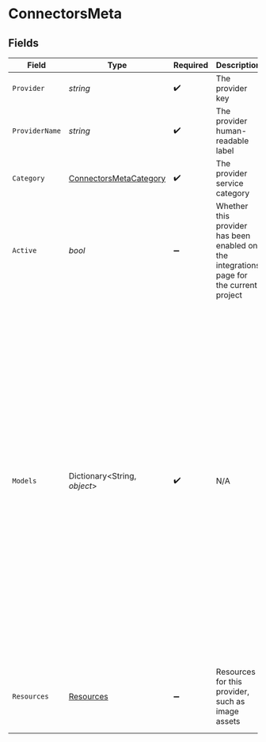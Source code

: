 # ConnectorsMeta


## Fields

| Field                                                                                                                                                                                                                                                                                                                                                                                     | Type                                                                                                                                                                                                                                                                                                                                                                                      | Required                                                                                                                                                                                                                                                                                                                                                                                  | Description                                                                                                                                                                                                                                                                                                                                                                               | Example                                                                                                                                                                                                                                                                                                                                                                                   |
| ----------------------------------------------------------------------------------------------------------------------------------------------------------------------------------------------------------------------------------------------------------------------------------------------------------------------------------------------------------------------------------------- | ----------------------------------------------------------------------------------------------------------------------------------------------------------------------------------------------------------------------------------------------------------------------------------------------------------------------------------------------------------------------------------------- | ----------------------------------------------------------------------------------------------------------------------------------------------------------------------------------------------------------------------------------------------------------------------------------------------------------------------------------------------------------------------------------------- | ----------------------------------------------------------------------------------------------------------------------------------------------------------------------------------------------------------------------------------------------------------------------------------------------------------------------------------------------------------------------------------------- | ----------------------------------------------------------------------------------------------------------------------------------------------------------------------------------------------------------------------------------------------------------------------------------------------------------------------------------------------------------------------------------------- |
| `Provider`                                                                                                                                                                                                                                                                                                                                                                                | *string*                                                                                                                                                                                                                                                                                                                                                                                  | :heavy_check_mark:                                                                                                                                                                                                                                                                                                                                                                        | The provider key                                                                                                                                                                                                                                                                                                                                                                          | hibob                                                                                                                                                                                                                                                                                                                                                                                     |
| `ProviderName`                                                                                                                                                                                                                                                                                                                                                                            | *string*                                                                                                                                                                                                                                                                                                                                                                                  | :heavy_check_mark:                                                                                                                                                                                                                                                                                                                                                                        | The provider human-readable label                                                                                                                                                                                                                                                                                                                                                         | Hibob                                                                                                                                                                                                                                                                                                                                                                                     |
| `Category`                                                                                                                                                                                                                                                                                                                                                                                | [ConnectorsMetaCategory](../../Models/Components/ConnectorsMetaCategory.md)                                                                                                                                                                                                                                                                                                               | :heavy_check_mark:                                                                                                                                                                                                                                                                                                                                                                        | The provider service category                                                                                                                                                                                                                                                                                                                                                             | hris                                                                                                                                                                                                                                                                                                                                                                                      |
| `Active`                                                                                                                                                                                                                                                                                                                                                                                  | *bool*                                                                                                                                                                                                                                                                                                                                                                                    | :heavy_minus_sign:                                                                                                                                                                                                                                                                                                                                                                        | Whether this provider has been enabled on the integrations page for the current project                                                                                                                                                                                                                                                                                                   | true                                                                                                                                                                                                                                                                                                                                                                                      |
| `Models`                                                                                                                                                                                                                                                                                                                                                                                  | Dictionary<String, *object*>                                                                                                                                                                                                                                                                                                                                                              | :heavy_check_mark:                                                                                                                                                                                                                                                                                                                                                                        | N/A                                                                                                                                                                                                                                                                                                                                                                                       | {<br/>"employees": {<br/>"create": {<br/>"apiPath": "/unified/hris/employees/:id",<br/>"input": {<br/>"defaultFields": [<br/>{<br/>"name": "first_name",<br/>"type": "string"<br/>}<br/>]<br/>},<br/>"output": {<br/>"defaultFields": [<br/>{<br/>"name": "id",<br/>"type": "string"<br/>}<br/>]<br/>}<br/>}<br/>},<br/>"time_off": {<br/>"get": {<br/>"apiPath": "/unified/hris/employees/:id/time_off/:id",<br/>"output": {<br/>"defaultFields": [<br/>{<br/>"name": "id",<br/>"type": "string"<br/>}<br/>]<br/>}<br/>}<br/>}<br/>} |
| `Resources`                                                                                                                                                                                                                                                                                                                                                                               | [Resources](../../Models/Components/Resources.md)                                                                                                                                                                                                                                                                                                                                         | :heavy_minus_sign:                                                                                                                                                                                                                                                                                                                                                                        | Resources for this provider, such as image assets                                                                                                                                                                                                                                                                                                                                         | {<br/>"images": {<br/>"logo_url": "https://app.stackone.com/assets/logos/hibob.png",<br/>"original_logo_horizontal_url": "https://app.stackone.com/assets/logos/original/hibob_horizontal.png"<br/>}<br/>}                                                                                                                                                                                |